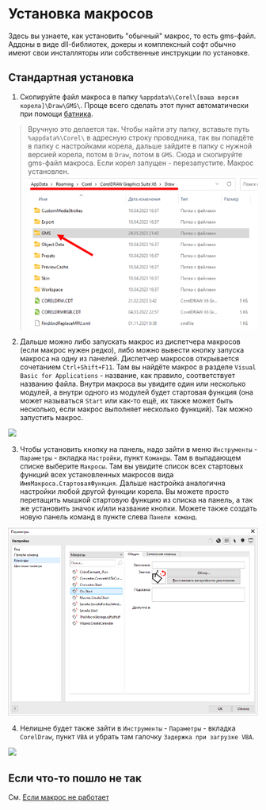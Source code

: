 # Установка макросов

Здесь вы узнаете, как установить "обычный" макрос, то есть gms-файл. Аддоны в виде dll-библиотек, докеры и комплексный софт обычно имеют свои инсталляторы или собственные инструкции по установке.

## Стандартная установка

1. Скопируйте файл макроса в папку `%appdata%\Corel\[ваша версия корела]\Draw\GMS\`. Проще всего сделать этот пункт автоматически при помощи [батника](https://vk.com/wall-176793942_562). 

> Вручную это делается так. Чтобы найти эту папку, вставьте путь `%appdata%\Corel\` в адресную строку проводника, так вы попадёте в папку с настройками корела, дальше зайдите в папку с нужной версией корела, потом в `Draw`, потом в `GMS`. Сюда и скопируйте gms-файл макроса. Если корел запущен - перезапустите. Макрос установлен.
![](assets/appdata.png)

2. Дальше можно либо запускать макрос из диспетчера макросов (если макрос нужен редко), либо можно вывести кнопку запуска макроса на одну из панелей. Диспетчер макросов открывается сочетанием `Ctrl+Shift+F11`. Там вы найдёте макрос в разделе `Visual Basic for Applications` - название, как правило, соответствует названию файла. Внутри макроса вы увидите один или несколько модулей, а внутри одного из модулей будет стартовая функция (она может называться `Start` или как-то ещё, их также может быть несколько, если макрос выполняет несколько функций). Так можно запустить макрос.

![](assets/macro-manager-VBA.png)

3. Чтобы установить кнопку на панель, надо зайти в меню `Инструменты` - `Параметры` - вкладка `Настройки`, пункт `Команды`. Там в выпадающем списке выберите `Макросы`. Там вы увидите список всех стартовых функций всех установленных макросов вида `ИмяМакроса.СтартоваяФункция`. Дальше настройка аналогична настройки любой другой функции корела. Вы можете просто перетащить мышкой стартовую функцию из списка на панель, а так же установить значок и/или название кнопки. Можете также создать новую панель команд в пункте слева `Панели команд`.

![](assets/commands-macros.png)

4. Нелишне будет также зайти в `Инструменты` - `Параметры` - вкладка `CorelDraw`, пункт `VBA` и убрать там галочку `Задержка при загрузке VBA`.

![](assets/settings-VBA.png)

## Если что-то пошло не так

См. [Если макрос не работает](vba-repair.md)